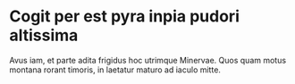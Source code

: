 # Cogit per est pyra inpia pudori altissima

Avus iam, et parte adita frigidus hoc utrimque Minervae. Quos quam motus montana
rorant timoris, in laetatur maturo ad iaculo mitte.
